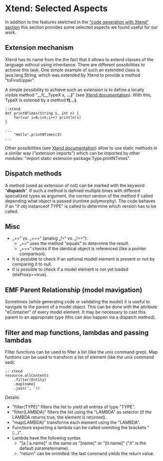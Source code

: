 # Xtend: Selected Aspects

In addition to the features sketched in the
["code generation with Xtend" section](xtext_code_generation_xtend.md)
this section provides some selected aspects we found useful for our work.


## Extension mechanism

Xtend has its name from the the fact that it allows to extend classes of
the language without using inheritance. There are different possibilities
to achieve this task. One simple example of such an extended class 
is java.lang.String, which was extended by Xtend to provide 
a method "toFirstUpper".

A simple possibility to achieve such an extension is to define a locally
visible method "__f(__TypeX x, __...)__" (see [Xtend documentation](references.md)).
With this, TypeX is extened by a method __f(...)__.

    ::xtend
	def printNTimes(String s, int n) {
		for(var i=0;i<n;i++) println(s)
	}

	...		
		"Hello".printNTimes(3)
	...

Other possibilities (see [Xtend documentation](references.md)) 
allow to use static methods in a similar way ("extension imports") which can
be imported by other modules: 
"import static extension package.Type.printNTimes".


## Dispatch methods

A method (used as extension of not) can be marked with the keyword 
"__dispatch__". If such a method is defined multiple times with different 
specialized types as argument, the correct version of the method if called
depending what object is passed (runtime polymorphy). The code behaves if
an "if obj instanceof TYPE" is called to determine which version has to be called.


## Misc
  * „==“ vs. „===“ (analog „!=“ vs. „!==“):
    * „==“ uses the method "equals" to determine the result.
    * „===“ checks if the identical object is referenced (like a pointer comparison).
  * It is posisble to check if an optional modell element is present or not
    by comparing it to null.
  * It is possible to check if a model element is not yet loaded
    (eIsProxy==true).


## EMF Parent Relationship (model mavigation)

Sometimes (while generating code or validating the model)
it is useful to navigate to the parent of a model object.
This can be done with the attribute "eContainer" of every model
element. It may be necessary to cast this parent to an appropriate type
(this can also happen via a dispatch method).

## filter and map functions, lambdas and passing lambdas

Filter functions can be used to filter a list (like the unix command grep). 
Map funtions can be used to transform a list of element (like the unix 
command sed):

    :: xtend 
    resource.allContents
        .filter(Entity)
        .map[name]
        .join(', '))
 

Details:

  * "filter(TYPE)" filters the list to yield all entries of type "TYPE".
  * "filter(LAMBDA)" filters the list using the "LAMBDA" as selector (if the
     LAMBDA returns true, the element is returned).
  * "map(LAMBDA)" transforms each element using the "LAMBDA".
  * Functions expecting a lambda can be called ommiting the brackets "(...)".
  * Lambda have the following syntax 
     * "[a | a.name]" is the same as "[name]" or "[it.name]" ("it" is the 
        default parametername).
     * "return" can be ommited: the last command yields the return value.
        
